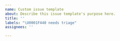 ```yaml
---
name: Custom issue template
about: Describe this issue template's purpose here.
title: ''
labels: "\U0001F440 needs triage"
assignees: ''

---
```




